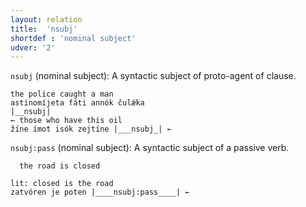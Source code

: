 ```yaml
---
layout: relation
title:  'nsubj'
shortdef : 'nominal subject'
udver: '2'
---
```


`nsubj` (nominal subject): A syntactic subject of proto-agent of clause.

~~~ sdparse
the police caught a man
astinomíjeta fáti annók čulǽka
|__nsubj|
← those who have this oil
žíne ímot isók zejtíne |___nsubj_| ←
~~~

`nsubj:pass` (nominal subject): A syntactic subject of a passive verb.
~~~ sdparse
  the road is closed

lit: closed is the road
zatvóren je poten |____nsubj:pass____| ←
~~~
